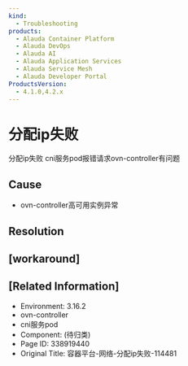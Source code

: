 ```yaml
---
kind:
  - Troubleshooting
products:
  - Alauda Container Platform
  - Alauda DevOps
  - Alauda AI
  - Alauda Application Services
  - Alauda Service Mesh
  - Alauda Developer Portal
ProductsVersion:
  - 4.1.0,4.2.x
---
```

<!-- A type of document that involves encountering a fault, diagnosing it, performing root cause analysis, and providing solutions. -->

# 分配ip失败

分配ip失败 cni服务pod报错请求ovn-controller有问题

## Cause
- ovn-controller高可用实例异常

## Resolution

## [workaround]

## [Related Information]
- Environment: 3.16.2
- ovn-controller
- cni服务pod
- Component: (待归类)
- Page ID: 338919440
- Original Title: 容器平台-网络-分配ip失败-114481
